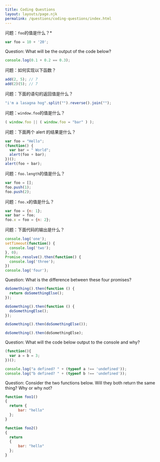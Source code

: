 ```yaml
---
title: Coding Questions
layout: layouts/page.njk
permalink: /questions/coding-questions/index.html
---
```


问题：`foo`的值是什么？*
```javascript
var foo = 10 + '20';
```

Question: What will be the output of the code below?
```javascript
console.log(0.1 + 0.2 == 0.3);
```

问题：如何实现以下函数？
```javascript
add(2, 5); // 7
add(2)(5); // 7
```

问题：下面的语句的返回值是什么？
```javascript
"i'm a lasagna hog".split("").reverse().join("");
```

问题：`window.foo`的值是什么？
```javascript
( window.foo || ( window.foo = "bar" ) );
```

问题：下面两个 alert 的结果是什么？
```javascript
var foo = "Hello";
(function() {
  var bar = " World";
  alert(foo + bar);
})();
alert(foo + bar);
```

问题：`foo.length`的值是什么？
```javascript
var foo = [];
foo.push(1);
foo.push(2);
```

问题：`foo.x`的值是什么？
```javascript
var foo = {n: 1};
var bar = foo;
foo.x = foo = {n: 2};
```

问题：下面代码的输出是什么？
```javascript
console.log('one');
setTimeout(function() {
  console.log('two');
}, 0);
Promise.resolve().then(function() {
  console.log('three');
})
console.log('four');
```

Question: What is the difference between these four promises?
```javascript
doSomething().then(function () {
  return doSomethingElse();
});

doSomething().then(function () {
  doSomethingElse();
});

doSomething().then(doSomethingElse());

doSomething().then(doSomethingElse);
```

Question: What will the code below output to the console and why?
```javascript
(function(){
  var a = b = 3;
})();

console.log("a defined? " + (typeof a !== 'undefined'));
console.log("b defined? " + (typeof b !== 'undefined'));
```

Question: Consider the two functions below. Will they both return the same thing? Why or why not?
```javascript
function foo1()
{
  return {
      bar: "hello"
  };
}

function foo2()
{
  return
  {
      bar: "hello"
  };
}
```
